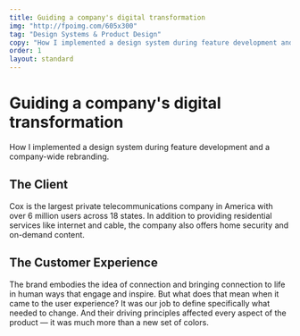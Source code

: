 ```yaml
---
title: Guiding a company's digital transformation
img: "http://fpoimg.com/605x300"
tag: "Design Systems & Product Design"
copy: "How I implemented a design system during feature development and a company-wide rebranding."
order: 1
layout: standard
---
```


<div class="case-study">

  <div class="skinny">
    <h1>Guiding a company's digital transformation</h1>
    <p class="italic">How I implemented a design system during feature development and a company-wide rebranding.</p>
  </div>

  <div class="skinny">
    <h2>The Client</h2>
    <p>Cox is the largest private telecommunications company in America with over 6 million users across 18 states. In addition to providing residential services like internet and cable, the company also offers home security and on-demand content.</p>
  </div>

  <div class="skinny">
    <h2>The Customer Experience</h2>
    <p>The brand embodies the idea of connection and bringing connection to life in human ways that engage and inspire. But what does that mean when it came to the user experience? It was our job to define specifically what needed to change. And their driving principles affected every aspect of the product — it was much more than a new set of colors.</p>
  </div>

</div>
